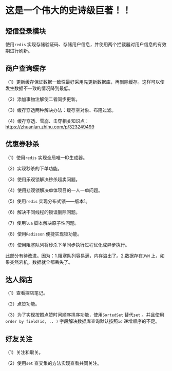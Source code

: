 # 这是一个伟大的史诗级巨著！！

## 短信登录模块
使用`redis` 实现存储验证码、存储用户信息，并使用两个拦截器对用户信息的有效期进行刷新。

## 商户查询缓存
（1）更新缓存保证数据一致性最好采用先更新数据库，再删除缓存。这样可以使发生数据不一致的情况降到最低。

（2）添加事物注解使二者同步更新。

（3）缓存穿透两种解决办法：缓存空对象、布隆过滤。

（4）缓存穿透、雪崩、击穿相关知识点：https://zhuanlan.zhihu.com/p/323249499

## 优惠券秒杀
（1）使用`redis` 实现全局唯一ID生成器。

（2）实现秒杀的下单功能。

（3）使用乐观锁解决秒杀超卖问题。

（4）使用悲观锁解决单体项目的一人一单问题。

（5）使用`redis` 实现分布式锁——版本1。

（6）解决不同线程的锁误删除问题。

（7）使用`lua` 脚本解决原子性问题。

（8）使用`Redisson` 便捷实现锁功能。

（9）使用阻塞队列将秒杀下单同步执行过程优化成异步执行。

此部分有待改进。因为：1.阻塞队列容易满，内存溢出了。2.数据存在`JVM` 上，如果突然宕机，数据就全都丢失了。

## 达人探店
（1）查看探店笔记。

（2）点赞功能。

（3）为了实现按照点赞时间顺序排序功能，使用`SortedSet` 替代`set` 。并且使用`order by field(id, .. )` 字段解决数据库查询默认按照`id` 递增顺序的不足。

## 好友关注
（1）关注和取关。

（2）使用`set` 查交集的方法实现查看共同关注。


